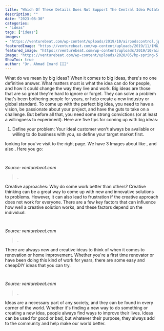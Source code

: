 ```yaml
---
title: "Which Of These Details Does Not Support The Central Idea Potato Chips ~"
description: ""
date: "2023-08-30"
categories:
- "ideas"
tags: ["ideas"]
images:
- "https://venturebeat.com/wp-content/uploads/2019/10/airpodscontrol.jpg"
featuredImage: "https://venturebeat.com/wp-content/uploads/2019/11/IMG_0627.jpeg"
featured_image: "https://venturebeat.com/wp-content/uploads/2019/10/airpodscontrol.jpg"
image: "https://venturebeat.com/wp-content/uploads/2020/05/hp-spring-5.jpg"
ShowToc: true
author: "Dr. Ahmad Emard III"
---
```



What do we mean by big ideas?
When it comes to big ideas, there's no one definitive answer. What matters most is what the idea can do for people, and how it could change the way they live and work. 
Big ideas are those that are so great they're hard to ignore or forget. They can solve a problem that's been bothering people for years, or help create a new industry or global standard. 
To come up with the perfect big idea, you need to have a vision, be passionate about your project, and have the guts to take on a challenge. But before all that, you need some strong convictions (or at least a willingness to experiment). 
Here are five tips for coming up with big ideas: 
1) Define your problem: Your ideal customer won't always be available or willing to do business with you, so define your target market first.

	

		
looking for  you've visit to the right page. We have 3 Images about  like ,  and also . Here you go:
		
    
## 

<img loading=lazy src="https://venturebeat.com/wp-content/uploads/2019/10/airpodscontrol.jpg" onerror="this.onerror=null;this.src='https://tse1.mm.bing.net/th?id=OIP.RO9IN6-T-hTO50URKl3j4QHaEA&amp;pid=15.1';" alt="">

_Source: venturebeat.com_

>. 

	

Creative approaches: Why do some work better than others?
Creative thinking can be a great way to come up with new and innovative solutions to problems. However, it can also lead to frustration if the creative approach does not work for everyone. There are a few key factors that can influence how well a creative solution works, and these factors depend on the individual.

    
## 

<img loading=lazy src="https://venturebeat.com/wp-content/uploads/2020/05/hp-spring-5.jpg" onerror="this.onerror=null;this.src='https://tse2.mm.bing.net/th?id=OIP.fXSXyjRlr5jTrM8LdxvxWQHaFj&amp;pid=15.1';" alt="">

_Source: venturebeat.com_

>. 

	

There are always new and creative ideas to think of when it comes to renovation or home improvement. Whether you're a first time renovator or have been doing this kind of work for years, there are some easy and cheapDIY ideas that you can try.

    
## 

<img loading=lazy src="https://venturebeat.com/wp-content/uploads/2019/11/IMG_0627.jpeg" onerror="this.onerror=null;this.src='https://tse3.mm.bing.net/th?id=OIP.79piEcuSsqVz_UQn6SRnkwHaEV&amp;pid=15.1';" alt="">

_Source: venturebeat.com_

>. 

	

Ideas are a necessary part of any society, and they can be found in every corner of the world. Whether it's finding a new way to do something or creating a new idea, people always find ways to improve their lives. Ideas can be used for good or bad, but whatever their purpose, they always add to the community and help make our world better.

